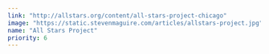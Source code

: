 ```yaml
---
link: "http://allstars.org/content/all-stars-project-chicago"
image: "https://static.stevenmaguire.com/articles/allstars-project.jpg"
name: "All Stars Project"
priority: 6
---
```

